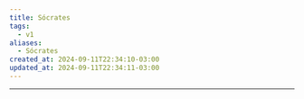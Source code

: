 ```yaml
---
title: Sócrates
tags:
  - v1
aliases:
  - Sócrates
created_at: 2024-09-11T22:34:10-03:00
updated_at: 2024-09-11T22:34:11-03:00
---
```



---

